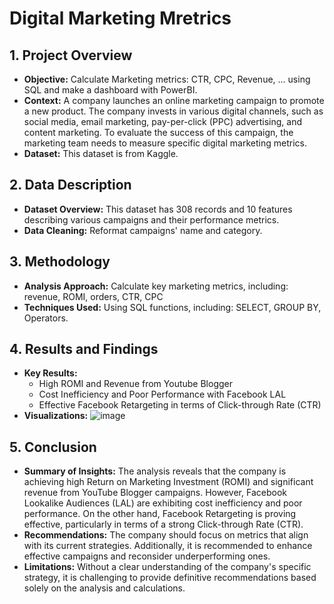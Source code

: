 # Digital Marketing Mretrics

## 1. Project Overview
- **Objective:** Calculate Marketing metrics: CTR, CPC, Revenue, … using SQL and make a dashboard with PowerBI. 
- **Context:** A company launches an online marketing campaign to promote a new product. The company invests in various digital channels, such as social media, email marketing, pay-per-click (PPC) advertising, and content marketing. To evaluate the success of this campaign, the marketing team needs to measure specific digital marketing metrics.
- **Dataset:** This dataset is from Kaggle.

## 2. Data Description
- **Dataset Overview:** This dataset has 308 records and 10 features describing various campaigns and their performance metrics.
- **Data Cleaning:** Reformat campaigns' name and category.

## 3. Methodology
- **Analysis Approach:** Calculate key marketing metrics, including: revenue, ROMI, orders, CTR, CPC 
- **Techniques Used:** Using SQL functions, including: SELECT, GROUP BY, Operators.

## 4. Results and Findings
- **Key Results:**
  - High ROMI and Revenue from Youtube Blogger 
  - Cost Inefficiency and Poor Performance with Facebook LAL
  - Effective Facebook Retargeting in terms of Click-through Rate (CTR)
- **Visualizations:** 
![image](https://github.com/user-attachments/assets/bd244662-6585-4a9b-9d3b-d7747fe9a620)

## 5. Conclusion
- **Summary of Insights:** The analysis reveals that the company is achieving high Return on Marketing Investment (ROMI) and significant revenue from YouTube Blogger campaigns. However, Facebook Lookalike Audiences (LAL) are exhibiting cost inefficiency and poor performance. On the other hand, Facebook Retargeting is proving effective, particularly in terms of a strong Click-through Rate (CTR).
- **Recommendations:** The company should focus on metrics that align with its current strategies. Additionally, it is recommended to enhance effective campaigns and reconsider underperforming ones.
- **Limitations:** Without a clear understanding of the company's specific strategy, it is challenging to provide definitive recommendations based solely on the analysis and calculations.



